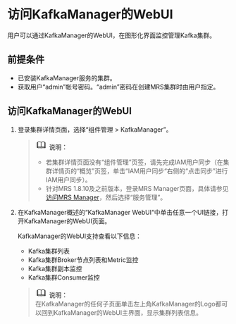 # 访问KafkaManager的WebUI<a name="ZH-CN_TOPIC_0173178872"></a>

用户可以通过KafkaManager的WebUI，在图形化界面监控管理Kafka集群。

## 前提条件<a name="section3181241161011"></a>

-   已安装KafkaManager服务的集群。
-   获取用户“admin”帐号密码。“admin”密码在创建MRS集群时由用户指定。

## 访问KafkaManager的WebUI<a name="section16790101115"></a>

1.  登录集群详情页面，选择“组件管理 \> KafkaManager”。

    >![](public_sys-resources/icon-note.gif) **说明：**   
    >-   若集群详情页面没有“组件管理”页签，请先完成IAM用户同步（在集群详情页的“概览”页签，单击“IAM用户同步“右侧的“点击同步”进行IAM用户同步）。  
    >-   针对MRS 1.8.10及之前版本，登录MRS Manager页面，具体请参见[访问MRS Manager](访问MRS-Manager.md)，然后选择“服务管理”。  

2.  在KafkaManager概述的“KafkaManager WebUI“中单击任意一个UI链接，打开KafkaManager的WebUI页面。

    KafkaManager的WebUI支持查看以下信息：

    -   Kafka集群列表
    -   Kafka集群Broker节点列表和Metric监控
    -   Kafka集群副本监控
    -   Kafka集群Consumer监控

    >![](public_sys-resources/icon-note.gif) **说明：**   
    >在KafkaManager的任何子页面单击左上角KafkaManager的Logo都可以回到KafkaManager的WebUI主界面，显示集群列表信息。  


